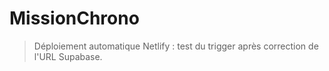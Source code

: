 # MissionChrono

> Déploiement automatique Netlify : test du trigger après correction de l'URL Supabase. 